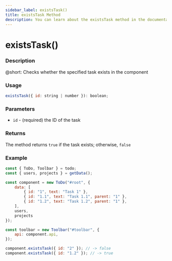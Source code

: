 ```yaml
---
sidebar_label: existsTask()
title: existsTask Method
description: You can learn about the existsTask method in the documentation of the DHTMLX JavaScript To Do List library. Browse developer guides and API reference, try out code examples and live demos, and download a free 30-day evaluation version of DHTMLX To Do List.
---
```


# existsTask()

### Description

@short: Checks whether the specified task exists in the component


### Usage

~~~js
existsTask({ id: string | number }): boolean;
~~~

### Parameters

- `id` - (required) the ID of the task

### Returns

The method returns `true` if the task exists; otherwise, `false`

### Example

~~~js {18-19}
const { ToDo, Toolbar } = todo;
const { users, projects } = getData();

const component = new ToDo("#root", {
	data: [
        { id: "1", text: "Task 1" },
		{ id: "1.1", text: "Task 1.1", parent: "1" },
		{ id: "1.2", text: "Task 1.2", parent: "1" },
    ],
	users,
	projects
});

const toolbar = new Toolbar("#toolbar", {
	api: component.api,
});

component.existsTask({ id: "2" }); // -> false
component.existsTask({ id: "1.2" }); // -> true
~~~